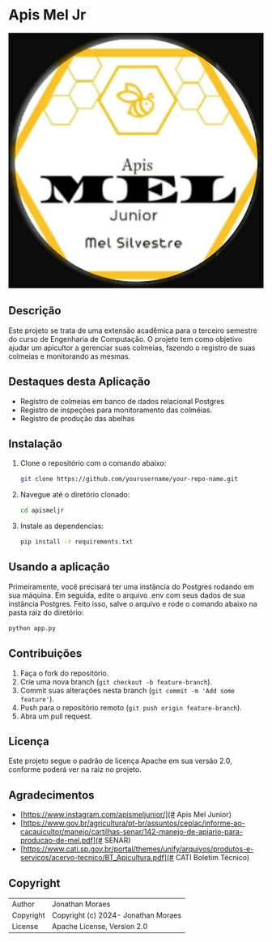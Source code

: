 # Apis Mel Jr

![logo](static/images/logo.png)

## Descrição

Este projeto se trata de uma extensão acadêmica para o terceiro semestre do curso de Engenharia de Computação. O projeto tem como objetivo ajudar um apicultor a gerenciar suas colmeias, fazendo o registro de suas colmeias e monitorando as mesmas. 

## Destaques desta Aplicação

- Registro de colmeias em banco de dados relacional Postgres
- Registro de inspeções para monitoramento das colméias.
- Registro de produção das abelhas

## Instalação

1. Clone o repositório com o comando abaixo:
    ```bash
    git clone https://github.com/yourusername/your-repo-name.git
    ```
2. Navegue até o diretório clonado:
    ```bash
    cd apismeljr
    ```
3. Instale as dependencias:
    ```bash
    pip install -r requirements.txt
    ```

## Usando a aplicação

Primeiramente, você precisará ter uma instância do Postgres rodando em sua máquina.
Em seguida, edite o arquivo .env com seus dados de sua instância Postgres. Feito isso, salve o arquivo e rode o comando abaixo na pasta raiz do diretório:
```bash
python app.py
```

## Contribuições

1. Faça o fork do repositório.
2. Crie uma nova branch (`git checkout -b feature-branch`).
3. Commit suas alterações nesta branch (`git commit -m 'Add some feature'`).
4. Push para o repositório remoto (`git push origin feature-branch`).
5. Abra um pull request.

## Licença

Este projeto segue o padrão de licença Apache em sua versão 2.0, conforme poderá ver na raiz no projeto.

## Agradecimentos

- [https://www.instagram.com/apismeljunior/](# Apis Mel Junior)
- [https://www.gov.br/agricultura/pt-br/assuntos/ceplac/informe-ao-cacauicultor/manejo/cartilhas-senar/142-manejo-de-apiario-para-producao-de-mel.pdf](# SENAR)
- [https://www.cati.sp.gov.br/portal/themes/unify/arquivos/produtos-e-servicos/acervo-tecnico/BT_Apicultura.pdf](# CATI Boletim Técnico)

## Copyright

<table>
  <tr>
    <td>Author</td><td>Jonathan Moraes<jonathanlbt@gmail.com></td>
  </tr>
  <tr>
    <td>Copyright</td><td>Copyright (c) 2024- Jonathan Moraes</td>
  </tr>
  <tr>
    <td>License</td><td>Apache License, Version 2.0</td>
  </tr>
</table>
